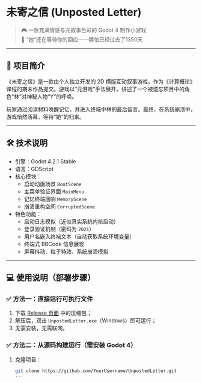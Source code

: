 # 未寄之信 (Unposted Letter)

> 🎮 一款充满情感与元叙事色彩的 Godot 4 制作小游戏  
> 🧠 “她”还在等待你的回应——哪怕已经过去了1350天

---

## 📝 项目简介

《未寄之信》是一款由个人独立开发的 2D 横版互动叙事游戏，作为《计算概论》课程的期末作品提交。游戏以“元游戏”手法展开，讲述了一个被遗忘项目中的角色“林”对神秘人物“Y”的呼唤。

玩家通过阅读材料唤醒记忆，并进入终端中林的最后留言。最终，在系统崩溃中，游戏悄然落幕，等待“她”的归来。

---

## 🛠️ 技术说明

- 引擎：Godot 4.2.1 Stable
- 语言：GDScript
- 核心模块：
  - 启动动画场景 `BootScene`
  - 主菜单验证界面 `MainMenu`
  - 记忆终端回响 `MemoryScene`
  - 崩溃重构空间 `CorruptedScene`
- 特色功能：
  - 启动日志模拟（近似真实系统内核启动）
  - 登录验证机制（密码为 `2021`）
  - 用户名嵌入终端文本（自动获取系统环境变量）
  - 终端式 BBCode 信息展现
  - 屏幕抖动、粒子特效、系统崩溃模拟

---

## 💻 使用说明（部署步骤）

### ✅ 方法一：直接运行可执行文件

1. 下载 [Release 页面](https://github.com/FallWind71/UnpostedLetter/releases) 中的压缩包；
2. 解压后，双击 `UnpostedLetter.exe`（Windows）即可运行；
3. 无需安装，无需联网。

### ✅ 方法二：从源码构建运行（需安装 Godot 4）

1. 克隆项目：

   ```bash
   git clone https://github.com/YourUsername/UnpostedLetter.git
   ···
